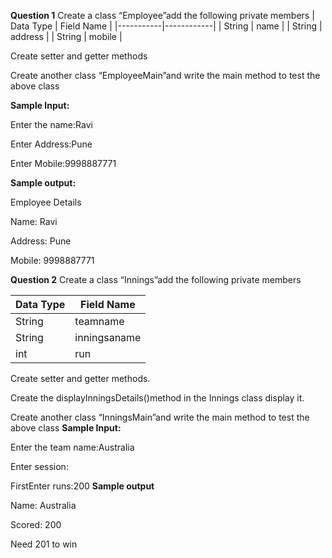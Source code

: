 **Question 1**
Create a class “Employee”add the following private members
| Data Type | Field Name |
|-----------|------------|
| String    | name       |
| String    | address    |
| String    | mobile     |

Create setter and getter methods

Create another class “EmployeeMain”and write the main method to test the above class

**Sample Input:**

Enter the name:Ravi

Enter Address:Pune

Enter Mobile:9998887771

**Sample output:**

Employee Details

Name: Ravi

Address: Pune

Mobile: 9998887771

**Question 2**
Create a class “Innings”add the following private members

| Data Type | Field Name   |
|-----------|--------------|
| String    | teamname     |
| String    | inningsaname |
| int       | run          |

Create setter and getter methods. 

Create the displayInningsDetails()method in the Innings class display it.

Create another class “InningsMain”and write the main method to test the above class
**Sample Input:**

Enter the team name:Australia

Enter session:

FirstEnter runs:200
**Sample output**

Name: Australia

Scored: 200

Need 201 to win
